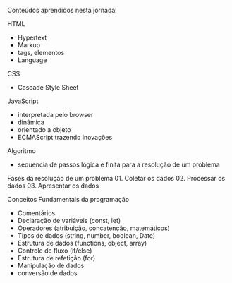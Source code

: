Conteúdos aprendidos nesta jornada!

HTML

- Hypertext
- Markup
- tags, elementos
- Language

CSS

- Cascade Style Sheet

JavaScript

- interpretada pelo browser
- dinâmica
- orientado a objeto
- ECMAScript trazendo inovações

Algoritmo

- sequencia de passos lógica e finita para a resolução de um problema

Fases da resolução de um problema 01. Coletar os dados 02. Processar os dados 03. Apresentar os dados

Conceitos Fundamentais da programação

- Comentários
- Declaração de variáveis (const, let)
- Operadores (atribuição, concatenção, matemáticos)
- Tipos de dados (string, number, boolean, Date)
- Estrutura de dados (functions, object, array)
- Controle de fluxo (if/else)
- Estrutura de refetição (for)
- Manipulação de dados
- conversão de dados
